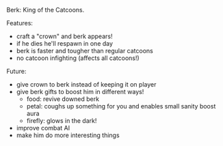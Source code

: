 Berk: King of the Catcoons.

Features:
- craft a "crown" and berk appears!
- if he dies he'll respawn in one day
- berk is faster and tougher than regular catcoons
- no catcoon infighting (affects all catcoons!)

Future:
- give crown to berk instead of keeping it on player
- give berk gifts to boost him in different ways!
  - food: revive downed berk
  - petal: coughs up something for you and enables small sanity boost aura
  - firefly: glows in the dark!
- improve combat AI
- make him do more interesting things
